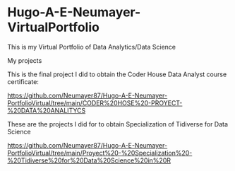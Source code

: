# Hugo-A-E-Neumayer-VirtualPortfolio
This is my Virtual Portfolio of Data Analytics/Data Science

My projects

This is the final project I did to obtain the Coder House Data Analyst course certificate:

https://github.com/Neumayer87/Hugo-A-E-Neumayer-PortfolioVirtual/tree/main/CODER%20HOSE%20-PROYECT-%20DATA%20ANALITYCS


These are the projects I did for to obtain Specialization of Tidiverse for Data Science

https://github.com/Neumayer87/Hugo-A-E-Neumayer-PortfolioVirtual/tree/main/Proyect%20-%20Specialization%20-%20Tidiverse%20for%20Data%20Science%20in%20R



